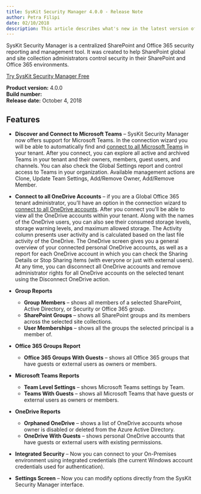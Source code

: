 ```yaml
---
title: SysKit Security Manager 4.0.0 - Release Note
author: Petra Filipi 
date: 02/10/2018 
description: This article describes what's new in the latest version of SysKit Security Manager.
---
```


SysKit Security Manager is a centralized SharePoint and Office 365 security reporting and management tool. It was created to help SharePoint global and site collection administrators control security in their SharePoint and Office 365 environments.

[Try SysKit Security Manager Free](https://www.syskit.com/products/security-manager/download/)

__Product version:__ 4.0.0  
__Build number:__      
__Release date:__ October 4, 2018  

## Features
* __Discover and Connect to Microsoft Teams__ – SysKit Security Manager now offers support for Microsoft Teams. In the connection wizard you will be able to automatically find and [connect to all Microsoft Teams](#internal/how-to/connect-to-office-365) in your tenant. After you connect, you can explore all active and archived Teams in your tenant and their owners, members, guest users, and channels. You can also check the Global Settings report and control access to Teams in your organization. Available management actions are Clone, Update Team Settings, Add/Remove Owner, Add/Remove Member.

* __Connect to all OneDrive Accounts__ – if you are a Global Office 365 tenant administrator, you’ll have an option in the connection wizard to [connect to all OneDrive accounts](#internal/how-to/connect-to-office-365). After you connect you’ll be able to view all the OneDrive accounts within your tenant. Along with the names of the OneDrive users, you can also see their consumed storage levels, storage warning levels, and maximum allowed storage. The Activity column presents user activity and is calculated based on the last file activity of the OneDrive. 
The OneDrive screen gives you a general overview of your connected personal OneDrive accounts, as well as a report for each OneDrive account in which you can check the Sharing Details or Stop Sharing items (with everyone or just with external users).
At any time, you can disconnect all OneDrive accounts and remove administrator rights for all OneDrive accounts on the selected tenant using the Disconnect OneDrive action.

* __Group Reports__
  * __Group Members__ – shows all members of a selected SharePoint, Active Directory, or Security or Office 365 group.
  * __SharePoint Groups__ – shows all SharePoint groups and its members across the selected site collections.
  * __User Memberships__ – shows all the groups the selected principal is a member of.

* __Office 365 Groups Report__
  * __Office 365 Groups With Guests__ – shows all Office 365 groups that have guests or external users as owners or members.

* __Microsoft Teams Reports__
  * __Team Level Settings__ – shows Microsoft Teams settings by Team.
  * __Teams With Guests__ – shows all Microsoft Teams that have guests or external users as owners or members.

* __OneDrive Reports__
  * __Orphaned OneDrive__ – shows a list of OneDrive accounts whose owner is disabled or deleted from the Azure Active Directory.
  * __OneDrive With Guests__ – shows personal OneDrive accounts that have guests or external users with existing permissions.

* __Integrated Security__ – Now you can connect to your On-Premises environment using integrated credentials (the current Windows account credentials used for authentication). 

* __Settings Screen__ – Now you can modify options directly from the SysKit Security Manager interface.




